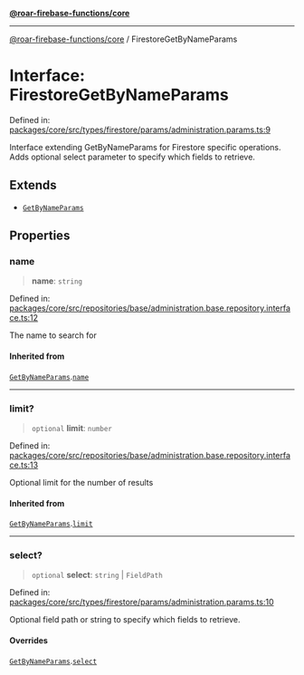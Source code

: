 [**@roar-firebase-functions/core**](../README.md)

---

[@roar-firebase-functions/core](../README.md) / FirestoreGetByNameParams

# Interface: FirestoreGetByNameParams

Defined in: [packages/core/src/types/firestore/params/administration.params.ts:9](https://github.com/yeatmanlab/roar-firebase-functions/blob/0fc701649174b7557e55644b1065be2fa3d3d7ca/packages/core/src/types/firestore/params/administration.params.ts#L9)

Interface extending GetByNameParams for Firestore specific operations.
Adds optional select parameter to specify which fields to retrieve.

## Extends

- [`GetByNameParams`](GetByNameParams.md)

## Properties

### name

> **name**: `string`

Defined in: [packages/core/src/repositories/base/administration.base.repository.interface.ts:12](https://github.com/yeatmanlab/roar-firebase-functions/blob/0fc701649174b7557e55644b1065be2fa3d3d7ca/packages/core/src/repositories/base/administration.base.repository.interface.ts#L12)

The name to search for

#### Inherited from

[`GetByNameParams`](GetByNameParams.md).[`name`](GetByNameParams.md#name)

---

### limit?

> `optional` **limit**: `number`

Defined in: [packages/core/src/repositories/base/administration.base.repository.interface.ts:13](https://github.com/yeatmanlab/roar-firebase-functions/blob/0fc701649174b7557e55644b1065be2fa3d3d7ca/packages/core/src/repositories/base/administration.base.repository.interface.ts#L13)

Optional limit for the number of results

#### Inherited from

[`GetByNameParams`](GetByNameParams.md).[`limit`](GetByNameParams.md#limit)

---

### select?

> `optional` **select**: `string` \| `FieldPath`

Defined in: [packages/core/src/types/firestore/params/administration.params.ts:10](https://github.com/yeatmanlab/roar-firebase-functions/blob/0fc701649174b7557e55644b1065be2fa3d3d7ca/packages/core/src/types/firestore/params/administration.params.ts#L10)

Optional field path or string to specify which fields to retrieve.

#### Overrides

[`GetByNameParams`](GetByNameParams.md).[`select`](GetByNameParams.md#select)

